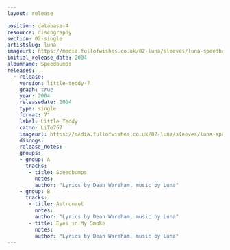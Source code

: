```yaml
---
layout: release

position: database-4
resource: discography
section: 02-single
artistslug: luna
imageurl: https://media.fullofwishes.co.uk/02-luna/sleeves/luna-speedbumps.jpg
initial_release_date: 2004
albumname: Speedbumps
releases:
  - release:
    version: little-teddy-7
    graph: true
    year: 2004
    releasedate: 2004
    type: single
    format: 7"
    label: Little Teddy
    catno: LiTe757
    imageurl: https://media.fullofwishes.co.uk/02-luna/sleeves/luna-speedbumps.jpg
    discogs:
    release_notes:
    groups:
    - group: A
      tracks:
       - title: Speedbumps
         notes:
         author: "Lyrics by Dean Wareham, music by Luna"
    - group: B
      tracks:
       - title: Astronaut
         notes:
         author: "Lyrics by Dean Wareham, music by Luna"
       - title: Eyes in My Smoke
         notes:
         author: "Lyrics by Dean Wareham, music by Luna"
---
```

